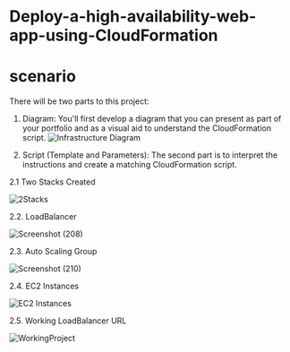 # Deploy-a-high-availability-web-app-using-CloudFormation

# scenario
There will be two parts to this project:
1. Diagram: You'll first develop a diagram that you can present as part of your portfolio and as a visual aid to understand the CloudFormation script.
![Infrastructure Diagram](https://user-images.githubusercontent.com/102738849/207131494-6abf8c33-a5e3-435f-9f17-5bbd87cdd986.jpeg)


2. Script (Template and Parameters): The second part is to interpret the instructions and create a matching CloudFormation script.

2.1 Two Stacks Created
  
  ![2Stacks](https://user-images.githubusercontent.com/102738849/207158313-66461e5f-5bf8-4715-8b6a-0db3ba628436.png)

  2.2. LoadBalancer
 
  ![Screenshot (208)](https://user-images.githubusercontent.com/102738849/207156778-a4406710-65e1-4ea8-8dfb-68902d7d3d88.png)
  
  2.3. Auto Scaling Group
  
  ![Screenshot (210)](https://user-images.githubusercontent.com/102738849/207157707-e0257244-edfb-4b0a-8d3d-97a1bc4cff07.png)
  
  2.4. EC2 Instances
  
  ![EC2 Instances](https://user-images.githubusercontent.com/102738849/207158752-be4805f9-bc35-476b-a681-6ce0a2b6918a.png)
  
  2.5. Working LoadBalancer URL
  
  ![WorkingProject](https://user-images.githubusercontent.com/102738849/207159027-3439563e-8c31-4b90-89ba-e74d5eec3b05.png)





